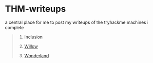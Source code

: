 # THM-writeups
a central place for me to post my writeups of the tryhackme machines i complete

> 1. [Inclusion](https://github.com/Waveyyyy/THM-writeups/blob/main/Inclusion-Writeup.md)
>
> 2. [Willow](https://github.com/Waveyyyy/THM-writeups/blob/main/Willow-Writeup.md)
> 
> 3. [Wonderland](https://github.com/Waveyyyy/THM-writeups/blob/main/Wonderland-Writeup.md)
